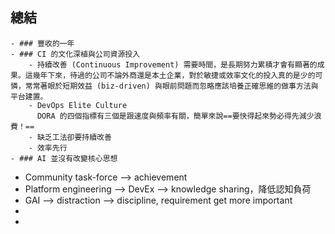 ## 總結
	- ### 豐收的一年
	- ### CI 的文化深植與公司資源投入
		- 持續改善 (Continuous Improvement) 需要時間，是長期努力累積才會有顯著的成果。這幾年下來，待過的公司不論外商還是本土企業，對於敏捷或效率文化的投入真的是少的可憐，常常著眼於短期效益 (biz-driven) 與眼前問題而忽略應該培養正確思維的做事方法與平台建置。
		- DevOps Elite Culture
		  DORA 的四個指標有三個是跟速度與頻率有關，簡單來說==要快得起來勢必得先減少浪費！==
		- 缺乏工法卻要持續改善
		- 效率先行
	- ### AI 並沒有改變核心思想
- Community task-force --> achievement
- Platform engineering --> DevEx --> knowledge sharing，降低認知負荷
- GAI --> distraction --> discipline, requirement get more important
-
-